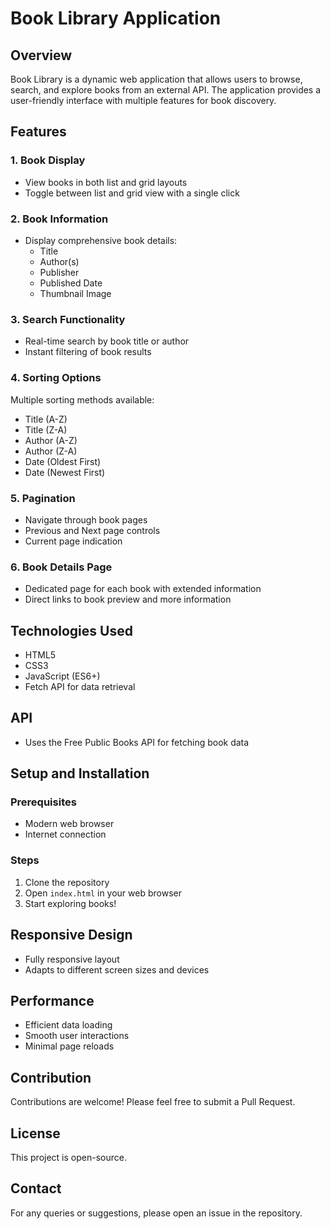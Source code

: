 # Book Library Application

## Overview
Book Library is a dynamic web application that allows users to browse, search, and explore books from an external API. The application provides a user-friendly interface with multiple features for book discovery.

## Features

### 1. Book Display
- View books in both list and grid layouts
- Toggle between list and grid view with a single click

### 2. Book Information
- Display comprehensive book details:
  - Title
  - Author(s)
  - Publisher
  - Published Date
  - Thumbnail Image

### 3. Search Functionality
- Real-time search by book title or author
- Instant filtering of book results

### 4. Sorting Options
Multiple sorting methods available:
- Title (A-Z)
- Title (Z-A)
- Author (A-Z)
- Author (Z-A)
- Date (Oldest First)
- Date (Newest First)

### 5. Pagination
- Navigate through book pages
- Previous and Next page controls
- Current page indication

### 6. Book Details Page
- Dedicated page for each book with extended information
- Direct links to book preview and more information

## Technologies Used
- HTML5
- CSS3
- JavaScript (ES6+)
- Fetch API for data retrieval

## API
- Uses the Free Public Books API for fetching book data

## Setup and Installation

### Prerequisites
- Modern web browser
- Internet connection

### Steps
1. Clone the repository
2. Open `index.html` in your web browser
3. Start exploring books!

## Responsive Design
- Fully responsive layout
- Adapts to different screen sizes and devices

## Performance
- Efficient data loading
- Smooth user interactions
- Minimal page reloads

## Contribution
Contributions are welcome! Please feel free to submit a Pull Request.

## License
This project is open-source. 

## Contact
For any queries or suggestions, please open an issue in the repository.
